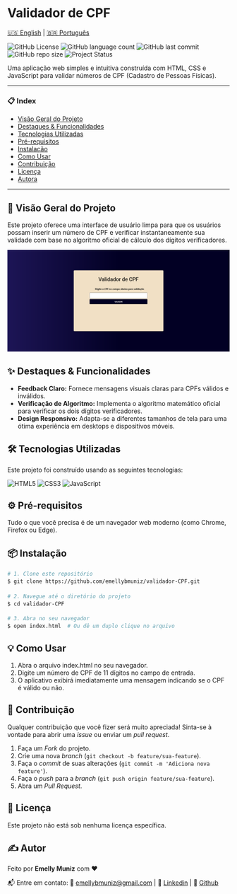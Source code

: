# Validador de CPF
[🇺🇸 English](./README.md) | [🇧🇷 Português](./README.pt.md)

![GitHub License](https://img.shields.io/github/license/emellybmuniz/validador-CPF)
![GitHub language count](https://img.shields.io/github/languages/count/emellybmuniz/validador-CPF)
![GitHub last commit](https://img.shields.io/github/last-commit/emellybmuniz/validador-CPF)
![GitHub repo size](https://img.shields.io/github/repo-size/emellybmuniz/validador-CPF)
![Project Status](https://img.shields.io/badge/Status%20-%20Finalizado%20-%20%234BC21E)

Uma aplicação web simples e intuitiva construída com HTML, CSS e JavaScript para validar números de CPF (Cadastro de Pessoas Físicas).

---

### 📋 Index

- [Visão Geral do Projeto](#-visão-geral-do-projeto)
- [Destaques & Funcionalidades](#-destaques-&-funcionalidades)
- [Tecnologias Utilizadas](#-tecnologias-utilizadas)
- [Pré-requisitos](#-pré-requisitos)
- [Instalação](#-instalação)
- [Como Usar](#-como-usar)
- [Contribuição](#-contribuição)
- [Licença](#-licença)
- [Autora](#-autora)

---

## 🚀 Visão Geral do Projeto

Este projeto oferece uma interface de usuário limpa para que os usuários possam inserir um número de CPF e verificar instantaneamente sua validade com base no algoritmo oficial de cálculo dos dígitos verificadores.

![Demonstração do Projeto](src/images/validador-cpf.png)


## ✨ Destaques & Funcionalidades

- **Feedback Claro:** Fornece mensagens visuais claras para CPFs válidos e inválidos.
- **Verificação de Algoritmo:** Implementa o algoritmo matemático oficial para verificar os dois dígitos verificadores.
- **Design Responsivo:** Adapta-se a diferentes tamanhos de tela para uma ótima experiência em desktops e dispositivos móveis.

## 🛠️ Tecnologias Utilizadas

Este projeto foi construído usando as seguintes tecnologias:

![HTML5](https://img.shields.io/badge/html5-%23E34F26.svg?style=for-the-badge&logo=html5&logoColor=white)
![CSS3](https://img.shields.io/badge/css3-%231572B6.svg?style=for-the-badge&logo=css3&logoColor=white)
![JavaScript](https://img.shields.io/badge/javascript-%23323330.svg?style=for-the-badge&logo=javascript&logoColor=%23F7DF1E)

## ⚙️ Pré-requisitos

Tudo o que você precisa é de um navegador web moderno (como Chrome, Firefox ou Edge).

## 📦 Instalação

```bash
# 1. Clone este repositório
$ git clone https://github.com/emellybmuniz/validador-CPF.git

# 2. Navegue até o diretório do projeto
$ cd validador-CPF

# 3. Abra no seu navegador
$ open index.html  # Ou dê um duplo clique no arquivo
```

## 💡 Como Usar
1. Abra o arquivo index.html no seu navegador.
2. Digite um número de CPF de 11 dígitos no campo de entrada.
3. O aplicativo exibirá imediatamente uma mensagem indicando se o CPF é válido ou não.

## 🤝 Contribuição

Qualquer contribuição que você fizer será muito apreciada! Sinta-se à vontade para abrir uma *issue* ou enviar um *pull request*. 

1. Faça um *Fork* do projeto.
2. Crie uma nova *branch* (`git checkout -b feature/sua-feature`).
3. Faça o *commit* de suas alterações (`git commit -m 'Adiciona nova feature'`).
4. Faça o *push* para a *branch* (`git push origin feature/sua-feature`).
5. Abra um *Pull Request*.

## 🔑 Licença

Este projeto não está sob nenhuma licença específica. 

## ✍️ Autor

Feito por **Emelly Muniz** com ❤️

📬 Entre em contato:
📧 emellybmuniz@gmail.com |
💼 [Linkedin](www.linkedin.com/in/emellybmuniz) |
🐙 [Github](https://github.com/emellybmuniz)
